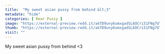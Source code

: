 ```yaml
---
title:  "My sweet asian pussy from behind &lt;3"
metadate: "hide"
categories: [ Rear Pussy ]
image: "https://external-preview.redd.it/akTD9uny6umxgadSL6OCri51FNg7UTVz8yxMXL7Mo9w.jpg?auto=webp&s=31c3ebfb1fd418e42bae425d6117cb0ec1ad843b"
thumb: "https://external-preview.redd.it/akTD9uny6umxgadSL6OCri51FNg7UTVz8yxMXL7Mo9w.jpg?width=640&crop=smart&auto=webp&s=057fb604beaed2bbbe84af99f4ca2aaa365ade3d"
visit: ""
---
```

My sweet asian pussy from behind &lt;3
